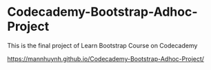 # Codecademy-Bootstrap-Adhoc-Project
This is the final project of Learn Bootstrap Course on Codecademy

https://mannhuynh.github.io/Codecademy-Bootstrap-Adhoc-Project/
